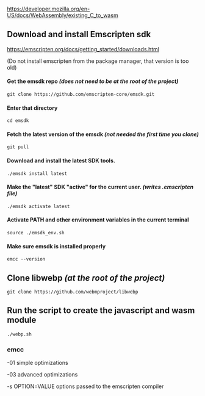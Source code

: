 https://developer.mozilla.org/en-US/docs/WebAssembly/existing_C_to_wasm

## Download and install Emscripten sdk

https://emscripten.org/docs/getting_started/downloads.html

(Do not install emscripten from the package manager, that version is too old)

#### Get the emsdk repo *(does not need to be at the root of the project)*
```
git clone https://github.com/emscripten-core/emsdk.git
```

#### Enter that directory
```
cd emsdk
```

#### Fetch the latest version of the emsdk *(not needed the first time you clone)*
```
git pull
```

#### Download and install the latest SDK tools.
```
./emsdk install latest
```

#### Make the "latest" SDK "active" for the current user. *(writes .emscripten file)*
```
./emsdk activate latest
```

#### Activate PATH and other environment variables in the current terminal
```
source ./emsdk_env.sh
```

#### Make sure emsdk is installed properly 
```
emcc --version
```

## Clone libwebp *(at the root of the project)* 
```
git clone https://github.com/webmproject/libwebp
```

## Run the script to create the javascript and wasm module
```
./webp.sh
```

### emcc

-01 simple optimizations

-03 advanced optimizations

-s OPTION=VALUE options passed to the emscripten compiler
